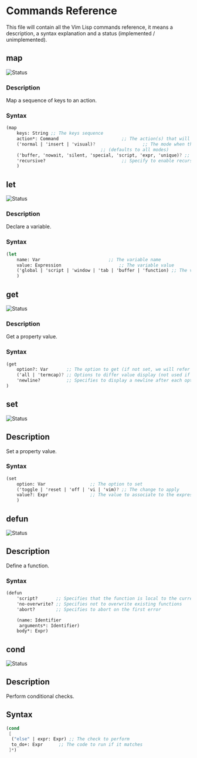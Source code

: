 Commands Reference
==================

This file will contain all the Vim Lisp commands reference, it means a description, a syntax explanation and a status (implemented / unimplemented).

map
---

![Status](https://img.shields.io/badge/Status-Implemented-success)

### Description

Map a sequence of keys to an action.

### Syntax

```scheme
(map
	keys: String ;; The keys sequence
	action*: Command 						;; The action(s) that will be triggered
	('normal | 'insert | 'visual)? 					;; The mode when the mapping should be active 
									;; (defaults to all modes)
	('buffer, 'nowait, 'silent, 'special, 'script, 'expr, 'unique)? ;; Special arguments 
	'recursive? 							;; Specify to enable recurson for the command
	)
```

let
---

![Status](https://img.shields.io/badge/Status-Implemented-success)

### Description

Declare a variable.

### Syntax

```scheme
(let 
	name: Var 						   ;; The variable name
	value: Expression 					   ;; The variable value
	('global | 'script | 'window | 'tab | 'buffer | 'function) ;; The variable scope
	)
```

get
---

![Status](https://img.shields.io/badge/Status-Implemented-success)

### Description

Get a property value.

### Syntax

```scheme
(get
	option?: Var       ;; The option to get (if not set, we will refer to the second parameter).	
	('all | 'termcap)? ;; Options to differ value display (not used if `option` is present).
	'newline?          ;; Specifies to display a newline after each option
)
```

set
---

![Status](https://img.shields.io/badge/Status-Implemented-success)

## Description

Set a property value.

### Syntax

```scheme
(set
	option: Var 				;; The option to set
	('toggle | 'reset | 'off | 'vi | 'vim)? ;; The change to apply
	value?: Expr 				;; The value to associate to the expression	
	)
```

defun
-----

![Status](https://img.shields.io/badge/Status-Implemented-success)

## Description

Define a function.

### Syntax

```scheme
(defun 
	'script?       ;; Specifies that the function is local to the current script
	'no-overwrite? ;; Specifies not to overwrite existing functions
	'abort?        ;; Specifies to abort on the first error

	(name: Identifier
	 arguments*: Identifier)
	body*: Expr)
```

cond
----

![Status](https://img.shields.io/badge/Status-Implemented-success)

## Description

Perform conditional checks.

## Syntax

```scheme
(cond
 [
  ("else" | expr: Expr) ;; The check to perform
  to_do+: Expr 		;; The code to run if it matches 
 ]*)
```
